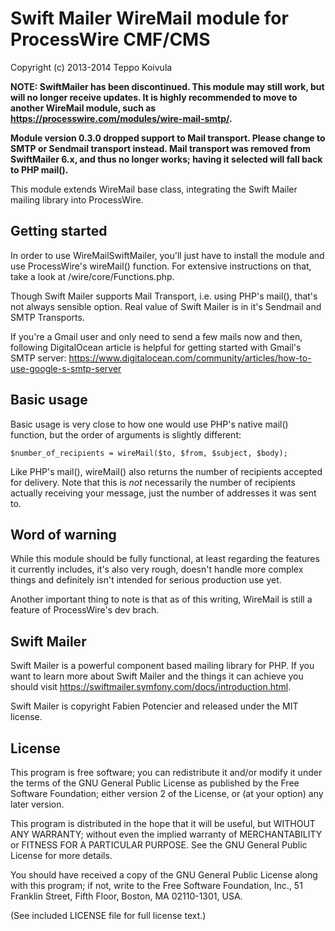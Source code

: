 Swift Mailer WireMail module for ProcessWire CMF/CMS
====================================================

Copyright (c) 2013-2014 Teppo Koivula

**NOTE: SwiftMailer has been discontinued. This module may still work, but will
no longer receive updates. It is highly recommended to move to another WireMail
module, such as https://processwire.com/modules/wire-mail-smtp/.**

**Module version 0.3.0 dropped support to Mail transport. Please change to SMTP
or Sendmail transport instead. Mail transport was removed from SwiftMailer 6.x,
and thus no longer works; having it selected will fall back to PHP mail().**

This module extends WireMail base class, integrating the Swift Mailer mailing
library into ProcessWire.

## Getting started

In order to use WireMailSwiftMailer, you'll just have to install the module and
use ProcessWire's wireMail() function. For extensive instructions on that, take
a look at /wire/core/Functions.php.

Though Swift Mailer supports Mail Transport, i.e. using PHP's mail(), that's not
always sensible option. Real value of Swift Mailer is in it's Sendmail and SMTP
Transports.

If you're a Gmail user and only need to send a few mails now and then, following
DigitalOcean article is helpful for getting started with Gmail's SMTP server:
https://www.digitalocean.com/community/articles/how-to-use-google-s-smtp-server

## Basic usage

Basic usage is very close to how one would use PHP's native mail() function, but
the order of arguments is slightly different:

```
$number_of_recipients = wireMail($to, $from, $subject, $body);
```

Like PHP's mail(), wireMail() also returns the number of recipients accepted for
delivery. Note that this is *not* necessarily the number of recipients actually
receiving your message, just the number of addresses it was sent to.

## Word of warning

While this module should be fully functional, at least regarding the features it
currently includes, it's also very rough, doesn't handle more complex things and
definitely isn't intended for serious production use yet.

Another important thing to note is that as of this writing, WireMail is still a
feature of ProcessWire's dev brach.

## Swift Mailer

Swift Mailer is a powerful component based mailing library for PHP. If you want
to learn more about Swift Mailer and the things it can achieve you should visit
https://swiftmailer.symfony.com/docs/introduction.html.

Swift Mailer is copyright Fabien Potencier and released under the MIT license.

## License

This program is free software; you can redistribute it and/or
modify it under the terms of the GNU General Public License
as published by the Free Software Foundation; either version 2
of the License, or (at your option) any later version.

This program is distributed in the hope that it will be useful,
but WITHOUT ANY WARRANTY; without even the implied warranty of
MERCHANTABILITY or FITNESS FOR A PARTICULAR PURPOSE.  See the
GNU General Public License for more details.

You should have received a copy of the GNU General Public License
along with this program; if not, write to the Free Software
Foundation, Inc., 51 Franklin Street, Fifth Floor, Boston, MA  02110-1301, USA.

(See included LICENSE file for full license text.)